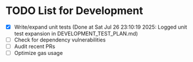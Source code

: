 # TODO List for Development

- [x] Write/expand unit tests  (Done at Sat Jul 26 23:10:19 2025: Logged unit test expansion in DEVELOPMENT_TEST_PLAN.md)
- [ ] Check for dependency vulnerabilities
- [ ] Audit recent PRs
- [ ] Optimize gas usage